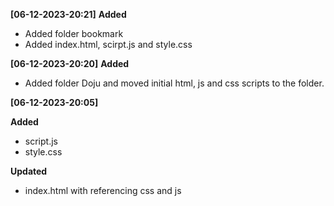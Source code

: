 
**[06-12-2023-20:21]**
**Added**
- Added folder bookmark
- Added index.html, scirpt.js and style.css

**[06-12-2023-20:20]**
**Added**
- Added folder Doju and moved initial html, js and css scripts to the folder.

**[06-12-2023-20:05]**

**Added**
- script.js
- style.css

**Updated**
- index.html with referencing css and js